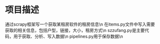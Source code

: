 # 项目描述
通过scrapy框架写一个获取某租房软件的租房信息\n
在items.py文件中写入需要获取的相关信息，包括户型，链接，大小，租房方式\n
szzufang.py是主要代码，用于获取、分析、写入数据\n
pipelines.py用于保存数据\n

